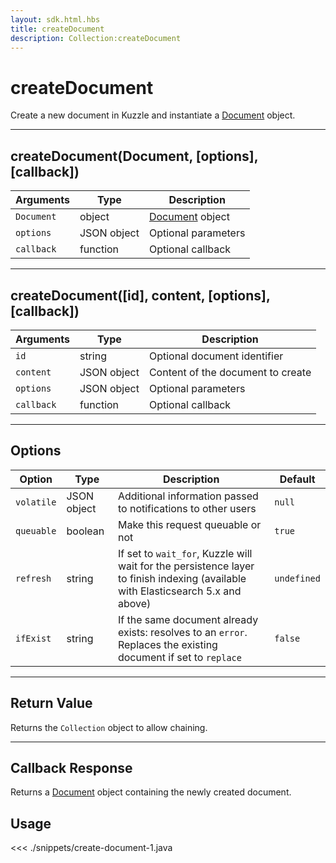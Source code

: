 ```yaml
---
layout: sdk.html.hbs
title: createDocument
description: Collection:createDocument
---
```


# createDocument

Create a new document in Kuzzle and instantiate a [Document](/sdk/android/3/controllers/document//) object.

---

## createDocument(Document, [options], [callback])

| Arguments  | Type        | Description                                              |
| ---------- | ----------- | -------------------------------------------------------- |
| `Document` | object      | [Document](/sdk/android/3/controllers/document//) object |
| `options`  | JSON object | Optional parameters                                      |
| `callback` | function    | Optional callback                                        |

---

## createDocument([id], content, [options], [callback])

| Arguments  | Type        | Description                       |
| ---------- | ----------- | --------------------------------- |
| `id`       | string      | Optional document identifier      |
| `content`  | JSON object | Content of the document to create |
| `options`  | JSON object | Optional parameters               |
| `callback` | function    | Optional callback                 |

---

## Options

| Option     | Type        | Description                                                                                                                      | Default     |
| ---------- | ----------- | -------------------------------------------------------------------------------------------------------------------------------- | ----------- |
| `volatile` | JSON object | Additional information passed to notifications to other users                                                                    | `null`      |
| `queuable` | boolean     | Make this request queuable or not                                                                                                | `true`      |
| `refresh`  | string      | If set to `wait_for`, Kuzzle will wait for the persistence layer to finish indexing (available with Elasticsearch 5.x and above) | `undefined` |
| `ifExist`  | string      | If the same document already exists: resolves to an `error`. Replaces the existing document if set to `replace`                  | `false`     |

---

## Return Value

Returns the `Collection` object to allow chaining.

---

## Callback Response

Returns a [Document](/sdk/android/3/controllers/document//) object containing the newly created document.

## Usage

<<< ./snippets/create-document-1.java
